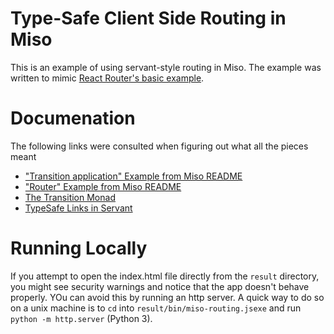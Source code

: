 # Type-Safe Client Side Routing in Miso
This is an example of using servant-style routing in Miso. The example was
written to mimic [React Router's basic
example](https://reactrouter.com/web/example/basic).

# Documenation
The following links were consulted when figuring out what all the pieces meant
- ["Transition application" Example from Miso README](https://github.com/dmjio/miso#transition-application)
- ["Router" Example from Miso README](https://github.com/dmjio/miso/blob/master/examples/router/Main.hs)
- [The Transition Monad](https://haddocks.haskell-miso.org/Miso-Types.html)
- [TypeSafe Links in Servant](https://hackage.haskell.org/package/servant-0.18/docs/Servant-Links.html)

# Running Locally
If you attempt to open the index.html file directly from the `result` directory,
you might see security warnings and notice that the app doesn't behave properly.
YOu can avoid this by running an http server. A quick way to do so on a unix
machine is to `cd` into `result/bin/miso-routing.jsexe` and run `python -m
http.server` (Python  3).
